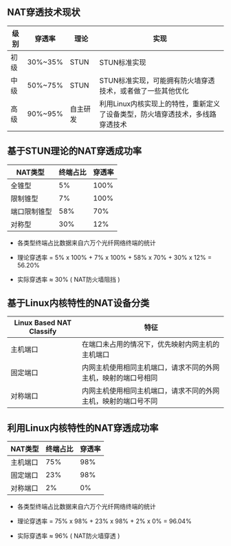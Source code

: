 ## NAT穿透技术现状

| 级别 | 穿透率  | 理论     | 实现                                                                          |
|------|---------|----------|-------------------------------------------------------------------------------|
| 初级 | 30%~35% | STUN     | STUN标准实现                                                                  |
| 中级 | 50%~75% | STUN     | STUN标准实现，可能拥有防火墙穿透技术，或者做了一些其他优化                    |
| 高级 | 90%~95% | 自主研发 | 利用Linux内核实现上的特性，重新定义了设备类型，防火墙穿透技术，多线路穿透技术 |

## 基于STUN理论的NAT穿透成功率 

| NAT类型          | 终端占比 | 穿透率 |
|------------------|----------|--------|
| 全锥型           | 5%       | 100%   |
| 限制锥型         | 7%       | 100%   |
| 端口限制锥型     | 58%      | 70%    |
| 对称型           | 30%      | 12%    |

* 各类型终端占比数据来自六万个光纤网络终端的统计

* 理论穿透率 = 5% x 100% + 7% x 100% + 58% x 70% + 30% x 12% = 56.20%

* 实际穿透率 ≈ 30% ( NAT防火墙阻挡 )

## 基于Linux内核特性的NAT设备分类

| Linux Based NAT Classify | 特征                                                           |
|--------------------------|----------------------------------------------------------------|
| 主机端口                 | 在端口未占用的情况下，优先映射内网主机的主机端口               |
| 固定端口                 | 内网主机使用相同主机端口，请求不同的外网主机，映射的端口号相同 |
| 对称端口                 | 内网主机使用相同主机端口，请求不同的外网主机，映射的端口号不同 |

## 利用Linux内核特性的NAT穿透成功率

| NAT类型  | 终端占比 | 穿透率 |
|----------|----------|--------|
| 主机端口 | 75%      | 98%    |
| 固定端口 | 23%      | 98%    |
| 对称端口 | 2%       | 0%     |

* 各类型终端占比数据来自六万个光纤网络终端的统计

* 理论穿透率 = 75% x 98% + 23% x 98% + 2% x 0% = 96.04%

* 实际穿透率 ≈ 96% ( NAT防火墙穿透 )
